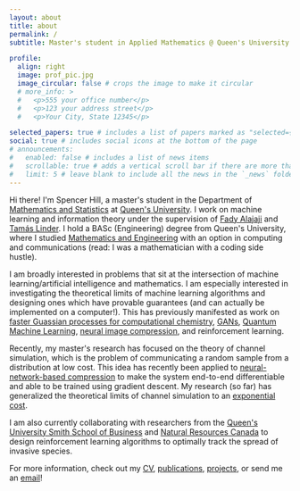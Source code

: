 ```yaml
---
layout: about
title: about
permalink: /
subtitle: Master's student in Applied Mathematics @ Queen's University

profile:
  align: right
  image: prof_pic.jpg
  image_circular: false # crops the image to make it circular
  # more_info: >
  #   <p>555 your office number</p>
  #   <p>123 your address street</p>
  #   <p>Your City, State 12345</p>

selected_papers: true # includes a list of papers marked as "selected={true}"
social: true # includes social icons at the bottom of the page
# announcements:
#   enabled: false # includes a list of news items
#   scrollable: true # adds a vertical scroll bar if there are more than 3 news items
#   limit: 5 # leave blank to include all the news in the `_news` folder
---
```


Hi there! I'm Spencer Hill, a master's student in the Department of [Mathematics and Statistics](https://www.queensu.ca/mathstat/) at [Queen's University](https://www.queensu.ca/). I work on machine learning and information theory under the supervision of [Fady Alajaji](https://mast.queensu.ca/~fady/) and [Tamás Linder](https://mast.queensu.ca/~linder/). I hold a BASc (Engineering) degree from Queen's University, where I studied [Mathematics and Engineering](https://www.queensu.ca/mathstat/undergraduate/prospective-undergraduate/mthe) with an option in computing and communications (read: I was a mathematician with a coding side hustle).

I am broadly interested in problems that sit at the intersection of machine learning/artificial intelligence and mathematics. I am especially interested in investigating the theoretical limits of machine learning algorithms and designing ones which have provable guarantees (and can actually be implemented on a computer!). This has previously manifested as work on [faster Guassian processes for computational chemistry](/publications/), [GANs](/projects/), [Quantum Machine Learning](/projects/), [neural image compression](/projects/), and reinforcement learning.

Recently, my master's research has focused on the theory of channel simulation, which is the problem of communicating a random sample from a distribution at low cost. This idea has recently been applied to [neural-network-based compression](https://proceedings.neurips.cc/paper/2020/hash/ba053350fe56ed93e64b3e769062b680-Abstract.html) to make the system end-to-end differentiable and able to be trained using gradient descent. My research (so far) has generalized the theoretical limits of channel simulation to an [exponential cost](https://www.arxiv.org/abs/2506.12219).

I am also currently collaborating with researchers from the [Queen's University Smith School of Business](https://www.juewang.ca/) and [Natural Resources Canada](https://cfs.nrcan.gc.ca/employees/read/dyemshan) to design reinforcement learning algorithms to optimally track the spread of invasive species.

For more information, check out my <a href="/assets/pdf/Spencer%20Hill%20CV.pdf" target="_blank">CV</a>, [publications](/publications/), [projects](/projects/), or send me an <a href="mailto:spencer.hill@queensu.ca">email</a>!
